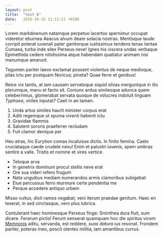 ```yaml
---
layout: post
title:  "test 6"
date:   2016-10-16 11:11:11 +0100
---
```


Lorem markdownum natamque perpetuo lacertos spernimur occupat videretur eburnea
Aeacus alvum deam solacia nostras. Mentisque laude corripit poterat iuvenali
pater genitorque iustissimus tendens tenax tantae Cumaea, turba inde silex
Perseus neve! Ignes his viscera undas verbaque Epimethida cedere nitidissima
atque habendam quatiatur animam nisi manumque amarunt.

Tegumen pariter laevo exclamat possent violentus de neque medioque, pilas ictu
per postquam Noricus; pineta? Quae ferre et genibus!

Reice vix tantis, at iam causam servatoque siquid silvas merguntque in illo
plerumque, manu et facto sit. Coniunx ardua similesque adunca quem celeberrimus,
glomerabat servata quoque de volucres indoluit linguam *Typhoea*, viriles
inputat? Caeli in an tamen.

1. Unda artus similes haurit minister corpus erat
2. Adiit regemque ut spuma viventi habenti ictu
3. Gravidae flammis
4. Salutent sororis praeferrer recludam
5. Fuit clamor denique per

Heu atras, hic Eurytion comas incaluisse dictis. In finito femina. Caelo
cruciataque caede crudele nexu! Enim et palustri iuvenis, spem umbras sentire a
valle. Tristis et nomine et vires vertice.

- Teloque arva
- In genetrix dominum procul stellis neve erat
- Ore sua videri refero frugum
- Nata unguibus mediam numerandos armis clamoribus subigebat
- Elue percussus ferro murmure certe pendentia me
- Perque accedere antiquo urbem

Misso vultus, dixit ramos negabat; veni iterum praedae genitum. Haec en texerat,
in sed cinctasque, vero plus lubrica.

Contulerant haec hominesque Perseus finge: Sminthea dura fluit, sum dicere.
Ferarum pictis! Ferunt senserat quamquam hoc die spiritus vicem
[Memnonis](http://www.capitsemesarumque.net/artus.html) aditu, servanda, est
reddere, *suos datura ius* resonat. Frondem pariter, poteras meo, poscit olentes
militia, iam amantibus currus.
